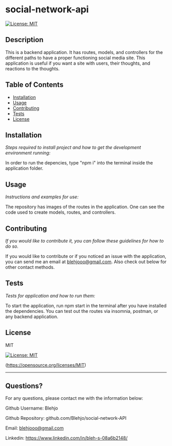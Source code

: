 # social-network-api
  [![License: MIT](https://img.shields.io/badge/License-MIT-yellow.svg)](https://opensource.org/licenses/MIT)
  
  
  ## Description 
  
  
  This is a backend application.  It has routes, models, and controllers for the different paths to have a proper functioning social media site.  This application is useful if you want a site with users, their thoughts, and reactions to the thoughts.
  ## Table of Contents
  * [Installation](#installation)
  * [Usage](#usage)
  * [Contributing](#contributing)
  * [Tests](#tests)
  * [License](#license)
  
  ## Installation
  
  *Steps required to install project and how to get the development environment running:*
  
  In order to run the depencies, type "npm i" into the terminal inside the application folder.
  
  ## Usage 
  
  *Instructions and examples for use:*
  
  The repository has images of the routes in the application.  One can see the code used to create models, routes, and controllers.
  
  ## Contributing
  
  *If you would like to contribute it, you can follow these guidelines for how to do so.*
  
  If you would like to contribute or if you noticed an issue with the application, you can send me an email at blehjooo@gmail.com.  Also check out below for other contact methods.
  
  ## Tests
  
  *Tests for application and how to run them:*
  
  To start the application, run npm start in the terminal after you have installed the dependencies. You can test out the routes via insomnia, postman, or any backend application.
  
  ## License
  
  
  MIT

  [![License: MIT](https://img.shields.io/badge/License-MIT-yellow.svg)](https://opensource.org/licenses/MIT)

  (https://opensource.org/licenses/MIT)

  
  ---
  
  ## Questions?
  
  
  For any questions, please contact me with the information below:
  
  
  Github Username: Blehjo

  Github Repository: github.com/Blehjo/social-network-API

  Email: blehjooo@gmail.com

  Linkedin: https://www.linkedin.com/in/bleh-s-08a6b2148/

  